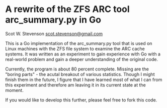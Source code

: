 # A rewrite of the ZFS ARC tool arc_summary.py in Go

Scot W. Stevenson <scot.stevenson@gmail.com>

This is a Go implementation of the arc_summary.py tool that is used on Linux
machines with the ZFS file system to examine the ARC cache systems. It was
written as an experiment to gain experience with Go with a real-world problem
and gain a deeper understanding of the original code. 

Currently, the program is about 80 percent complete. Missing are the "boring
parts" - the acutal breakout of various statistics. Though I might finish them
in the future, I figure that I have learned most of what I can from this
experiment and therefore am leaving it in its current state at the moment. 

If you would like to develop this further, please feel free to fork this code. 
